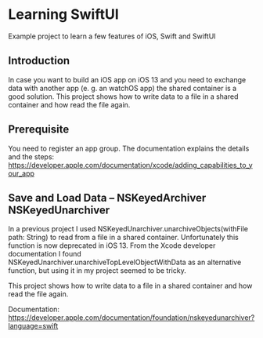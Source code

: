 # Learning SwiftUI
Example project to learn a few features of iOS, Swift and SwiftUI

## Introduction
In case you want to build an iOS app on iOS 13 and you need to exchange data
with another app (e. g. an watchOS app) the shared container is a good solution.
This project shows how to write data to a file in a shared container and
how read the file again.

## Prerequisite
You need to register an app group. The documentation explains the details and the steps: https://developer.apple.com/documentation/xcode/adding_capabilities_to_your_app

## Save and Load Data – NSKeyedArchiver NSKeyedUnarchiver
In a previous project I used NSKeyedUnarchiver.unarchiveObjects(withFile path: String) 
to read from a file in a shared container. Unfortunately this function is now deprecated in iOS 13.
From the Xcode developer documentation I found NSKeyedUnarchiver.unarchiveTopLevelObjectWithData 
as an alternative function, but using it in my project seemed to be tricky.

This project shows how to write data to a file in a shared container and
how read the file again. 

Documentation: https://developer.apple.com/documentation/foundation/nskeyedunarchiver?language=swift
